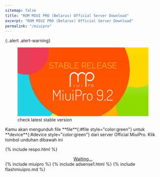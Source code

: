 ```yaml
---
sitemap: false
title: "ROM MIUI PRO (Belarus) Official Server Download"
excerpt: "ROM MIUI PRO (Belarus) Official Server Download"
permalink: "/miuipro"
---
```

<!-- query: device name. -->
{:.alert .alert-warning}
<figure><img alt="ROM MIUIPRO" src="/assets/image/miuipro-92.jpg"/><figcaption>check latest stable version</figcaption></figure>
Kamu akan mengunduh file **file**{:#file style="color:green"} untuk **device**{:#device style="color:green"} dari server Official MiuiPro. Klik tombol unduhan dibawah ini

{% include respo.html %}
<div style="display:block;text-align:center;">
<a id="miuipro" class="btn btn--danger btn--large btn--block" style="break-word:word-break;break-word:break-all;!important;" href="" target="_blank" rel="external nofollow noopener">Waiting...</a>
</div>
{% include miuipro %}
{% include adsense1.html %}
{% include flashmiuipro.md %}
